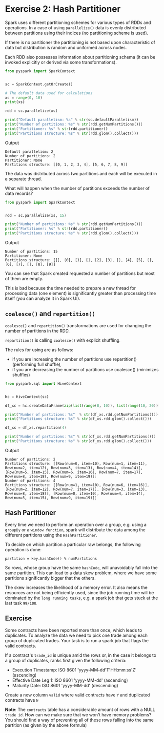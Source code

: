 # Exercise 2: Hash Partitioner
Spark uses different partitioning schemes for various types of RDDs and operations. 
In a case of using `parallelize()` data is evenly distributed between partitions using their indices 
(no partitioning scheme is used).

If there is no partitioner the partitioning is not based upon characteristic of data but distribution is random and uniformed across nodes.
    
Each RDD also possesses information about partitioning schema 
(it can be invoked explicitly or derived via some transformations). 
```python
from pyspark import SparkContext


sc = SparkContext.getOrCreate()

# The default data used for calculations
xs = range(0, 10)
print(xs)

rdd = sc.parallelize(xs)

print("Default parallelism: %s" % str(sc.defaultParallelism))
print("Number of partitions: %s" % str(rdd.getNumPartitions()))
print("Partitioner: %s" % str(rdd.partitioner))
print("Partitions structure: %s" % str(rdd.glom().collect()))
```
Output
```
Default parallelism: 2
Number of partitions: 2
Partitioner: None
Partitions structure: [[0, 1, 2, 3, 4], [5, 6, 7, 8, 9]]
```
The data was distributed across two partitions and each will be executed in a separate thread.

What will happen when the number of partitions exceeds the number of data records?
```python
from pyspark import SparkContext


rdd = sc.parallelize(xs, 15)

print("Number of partitions: %s" % str(rdd.getNumPartitions()))
print("Partitioner: %s" % str(rdd.partitioner))
print("Partitions structure: %s" % str(rdd.glom().collect()))
```
Output
```
Number of partitions: 15
Partitioner: None
Partitions structure: [[], [0], [1], [], [2], [3], [], [4], [5], [], [6], [7], [], [8], [9]]
```
You can see that Spark created requested a number of partitions but most of them are empty. 

This is bad because the time needed to prepare a new thread for processing data (one element) is significantly greater than processing time itself (you can analyze it in Spark UI).

## `coalesce()` and `repartition()`
`coalesce()` and `repartition()` transformations are used for changing the number of partitions in the RDD.

`repartition()` is calling `coalesce()` with explicit shuffling.

The rules for using are as follows:

- if you are increasing the number of partitions use repartition()(performing full shuffle),
- if you are decreasing the number of partitions use coalesce() (minimizes shuffles)
```python
from pyspark.sql import HiveContext


hc = HiveContext(sc)

df_xc = hc.createDataFrame(zip(list(range(0, 10)), list(range(10, 20))), ['num', 'item'])

print("Number of partitions: %s"  % str(df_xs.rdd.getNumPartitions()))
print("Partitions structure: %s" % str(df_xs.rdd.glom().collect()))

df_xs = df_xs.repartition(4)

print("Number of partitions: %s" % str(df_xs.rdd.getNumPartitions()))
print("Partitions structure: %s" % str(df_xs.rdd.glom().collect()))
```
Output
```
Number of partitions: 2
Partitions structure: [[Row(num=0, item=10), Row(num=1, item=11), Row(num=2, item=12), Row(num=3, item=13), Row(num=4, item=14)], [Row(num=5, item=15), Row(num=6, item=16), Row(num=7, item=17), Row(num=8, item=18), Row(num=9, item=19)]]
Number of partitions: 4
Partitions structure: [[Row(num=1, item=10), Row(num=6, item=16)], [Row(num=2, item=12), Row(num=7, item=17)], [Row(num=3, item=13), Row(num=8, item=18)], [Row(num=0, item=10), Row(num=4, item=14), Row(num=5, item=15), Row(num=9, item=19)]]
```

## Hash Partitioner
Every time we need to perform an operation over a group, e.g. using a `groupBy` or a `window function`, spark will distribute the data among the different partitions using the `HashPartitioner`.

To decide on which partition a particular raw belongs, the following operation is done:
```
partition = key.hashCode() % numPartitions
```
So rows, whose group have the same `hashCode`, will unavoidably fall into the same partition. This can
lead to a data skew problem, where we have some partitions significantly bigger that the others.

The skew increases the likelihood of a memory error. It also means the resources are not being efficiently used,
since the job running time will be dominated by the `long running tasks`, e.g. a spark job that gets stuck at the last task `99/100`.

## Exercise
Some contracts have been reported more than once, which leads to duplicates. To analyze the data we need to pick one trade among each group of duplicated trades. Your task is to run a spark job that flags the valid contracts.

If a contract's `trade_id` is unique amid the rows or, in the case it belongs to a group of duplicates, ranks first given
the following criteria:

- Execution Timestamp: ISO 8601 'yyyy-MM-dd'T'HH:mm:ss'Z' (ascending)
- Effective Date Leg 1: ISO 8601 'yyyy-MM-dd' (ascending)
- Maturity Date: ISO 8601 'yyyy-MM-dd' (descending)
    
Create a new column `valid` where valid contracts have `Y` and duplicated contracts have `N`

**Note:** The `contracts` table has a considerable amount of rows with a NULL `trade id`. How can we make sure that we won't have memory problems? You should find a way of preventing all of these rows falling into
the same partition (as given by the above formula)
